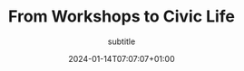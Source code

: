 ---
title: "From Workshops to Civic Life"
subtitle: "subtitle"
date: 2024-01-14T07:07:07+01:00
draft: false
---